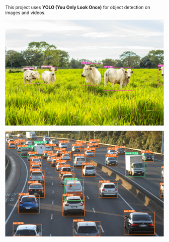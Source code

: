 This project uses **YOLO (You Only Look Once)** for object detection on images and videos.  

![Banner](yoloProject/RunningYolo/runs/detect/predict/10.jpg)

![Banner](yoloProject/RunningYolo/runs/detect/predict/2.jpg)
